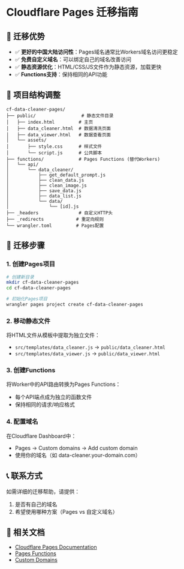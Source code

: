 # Cloudflare Pages 迁移指南

## 🎯 迁移优势

- ✅ **更好的中国大陆访问性**：Pages域名通常比Workers域名访问更稳定
- ✅ **免费自定义域名**：可以绑定自己的域名改善访问
- ✅ **静态资源优化**：HTML/CSS/JS文件作为静态资源，加载更快
- ✅ **Functions支持**：保持相同的API功能

## 📁 项目结构调整

```
cf-data-cleaner-pages/
├── public/                 # 静态文件目录
│   ├── index.html         # 主页
│   ├── data_cleaner.html  # 数据清洗页面
│   ├── data_viewer.html   # 数据查看页面
│   └── assets/
│       ├── style.css      # 样式文件
│       └── script.js      # 公共脚本
├── functions/             # Pages Functions (替代Workers)
│   └── api/
│       └── data_cleaner/
│           ├── get_default_prompt.js
│           ├── clean_data.js
│           ├── clean_image.js
│           ├── save_data.js
│           ├── data_list.js
│           └── data/
│               └── [id].js
├── _headers               # 自定义HTTP头
├── _redirects            # 重定向规则
└── wrangler.toml         # Pages配置
```

## 🚀 迁移步骤

### 1. 创建Pages项目
```bash
# 创建新目录
mkdir cf-data-cleaner-pages
cd cf-data-cleaner-pages

# 初始化Pages项目
wrangler pages project create cf-data-cleaner-pages
```

### 2. 移动静态文件
将HTML文件从模板中提取为独立文件：
- `src/templates/data_cleaner.js` → `public/data_cleaner.html`
- `src/templates/data_viewer.js` → `public/data_viewer.html`

### 3. 创建Functions
将Worker中的API路由转换为Pages Functions：
- 每个API端点成为独立的函数文件
- 保持相同的请求/响应格式

### 4. 配置域名
在Cloudflare Dashboard中：
- Pages → Custom domains → Add custom domain
- 使用你的域名（如 data-cleaner.your-domain.com）

## 📞 联系方式

如需详细的迁移帮助，请提供：
1. 是否有自己的域名
2. 希望使用哪种方案（Pages vs 自定义域名）

## 🔗 相关文档

- [Cloudflare Pages Documentation](https://developers.cloudflare.com/pages/)
- [Pages Functions](https://developers.cloudflare.com/pages/platform/functions/)
- [Custom Domains](https://developers.cloudflare.com/pages/platform/custom-domains/)